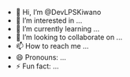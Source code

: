 - 👋 Hi, I’m @DevLPSKiwano
- 👀 I’m interested in ...
- 🌱 I’m currently learning ...
- 💞️ I’m looking to collaborate on ...
- 📫 How to reach me ...
- 😄 Pronouns: ...
- ⚡ Fun fact: ...

<!---
DevLPSKiwano/DevLPSKiwano is a ✨ special ✨ repository because its `README.md` (this file) appears on your GitHub profile.
You can click the Preview link to take a look at your changes.
--->

